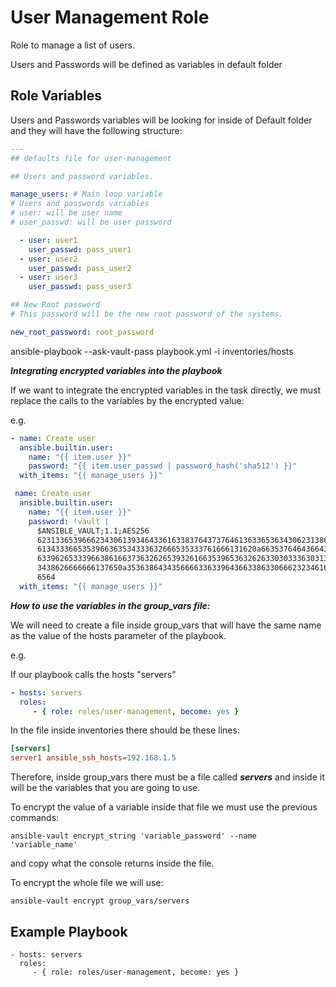 User Management Role
=========
Role to manage a list of users.

Users and Passwords will be defined as variables in default folder

Role Variables
--------------
Users and Passwords variables will be looking for inside of Default folder and they will have the following structure:

```yaml
---
## defaults file for user-management

## Users and password variables.

manage_users: # Main loop variable
# Users and passwords variables
# user: will be user name
# user_passwd: will be user password

  - user: user1
    user_passwd: pass_user1
  - user: user2
    user_passwd: pass_user2
  - user: user3
    user_passwd: pass_user3

## New Root password
# This password will be the new root password of the systems.

new_root_password: root_password

```




ansible-playbook --ask-vault-pass playbook.yml -i inventories/hosts

***Integrating encrypted variables into the playbook***

If we want to integrate the encrypted variables in the task directly, we must replace the calls to the variables by the encrypted value:

e.g.

```yaml
- name: Create user
  ansible.builtin.user:
    name: "{{ item.user }}"
    password: "{{ item.user_passwd | password_hash('sha512') }}"
  with_items: "{{ manage_users }}"
```

```yaml
 name: Create user
  ansible.builtin.user:
    name: "{{ item.user }}"
    password: !vault |
      $ANSIBLE_VAULT;1.1;AES256
      62313365396662343061393464336163383764373764613633653634306231386433626436623361
      6134333665353966363534333632666535333761666131620a663537646436643839616531643561
      63396265333966386166373632626539326166353965363262633030333630313338646335303630
      3438626666666137650a353638643435666633633964366338633066623234616432373231333331
      6564
  with_items: "{{ manage_users }}"
```
***How to use the variables in the group_vars file:***

We will need to create a file inside group_vars that will have the same name as the value of the hosts parameter of the playbook.

e.g.

If our playbook calls the hosts "servers"

```yaml
- hosts: servers
  roles:
     - { role: roles/user-management, become: yes }
```

In the file inside inventories there should be these lines:

```ini
[servers]
server1 ansible_ssh_hosts=192.168.1.5
```

Therefore, inside group_vars there must be a file called ***servers*** and inside it will be the variables that you are going to use.


To encrypt the value of a variable inside that file we must use the previous commands:

```console
ansible-vault encrypt_string 'variable_password' --name 'variable_name'
```
and copy what the console returns inside the file.



To encrypt the whole file we will use:

```console
ansible-vault encrypt group_vars/servers
```




Example Playbook
----------------

    - hosts: servers
      roles:
         - { role: roles/user-management, become: yes }


